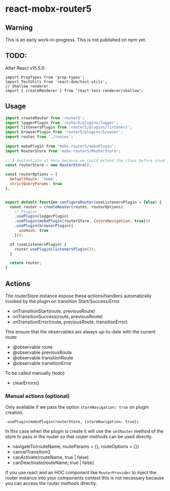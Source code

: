 
# react-mobx-router5


## Warning
This is an early work-in-progress.
This is not published on npm yet.

## TODO: 
After React v15.5.0:  
```
import PropTypes from 'prop-types';  
import TestUtils from 'react-dom/test-utils';  
// Shallow renderer
import { createRenderer } from 'react-test-renderer/shallow';  
```

## Usage

```javascript 
import createRouter from 'router5';
import loggerPlugin from 'router5/plugins/logger';
import listenersPlugin from 'router5/plugins/listeners';
import browserPlugin from 'router5/plugins/browser';
import routes from './routes';
  
import mobxPlugin from 'mobx-router5/mobxPlugin';
import RouterStore from 'mobx-router5/RouterStore';
  
// I instantiate it here because we could extend the class before invoking new
const routerStore = new RouterStore();

const routerOptions = {
  defaultRoute: 'home',
  strictQueryParams: true
};


export default function configureRouter(useListenersPlugin = false) {
  const router = createRouter(routes, routerOptions)
    // Plugins
    .usePlugin(loggerPlugin)
    .usePlugin(mobxPlugin(routerStore, {storeNavigation: true}))
    .usePlugin(browserPlugin({
      useHash: true
    }));

  if (useListenersPlugin) {
    router.usePlugin(listenersPlugin());
  }

  return router;
}
```

## Actions
The routerStore instance expose these actions/handlers automatically invoked by the plugin on transition Start/Success/Error.

- onTransitionStart(route, previousRoute)
- onTransitionSuccess(route, previousRoute)
- onTransitionError(route, previousRoute, transitionError)

This ensure that the observables are always up-to-date with the current route:

- @observable route 
- @observable previousRoute
- @observable transitionRoute
- @observable transitionError

To be called manually (todo)
- clearErrors()

### Manual actions (optional)
Only available if we pass the option `storeNavigation: true` on plugin creation.

```
.usePlugin(mobxPlugin(routerStore, {storeNavigation: true})
```

In this case when the plugin is create it will use the `setRouter` method of the store to pass in the router so that router methods can be used directly.  

- navigateTo(routeName, routeParams = {}, routeOptions = {})
- cancelTransition()
- canActivate(routeName, true | false)
- canDeactivate(routeName, true | false)

If you use react and an HOC component like `RouterProvider` to inject the router instance into your components context this is not necessary because you can access the router methods directly.
